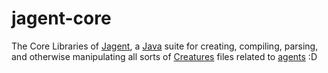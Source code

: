 # jagent-core
The Core Libraries of [Jagent](https://creatures.wiki/Jagent), a [Java](https://www.java.com/) suite for creating, compiling, parsing, and otherwise manipulating all sorts of [Creatures](https://creatures.wiki/Creatures_series) files related to [agents](https://creatures.wiki/Agent) :D
